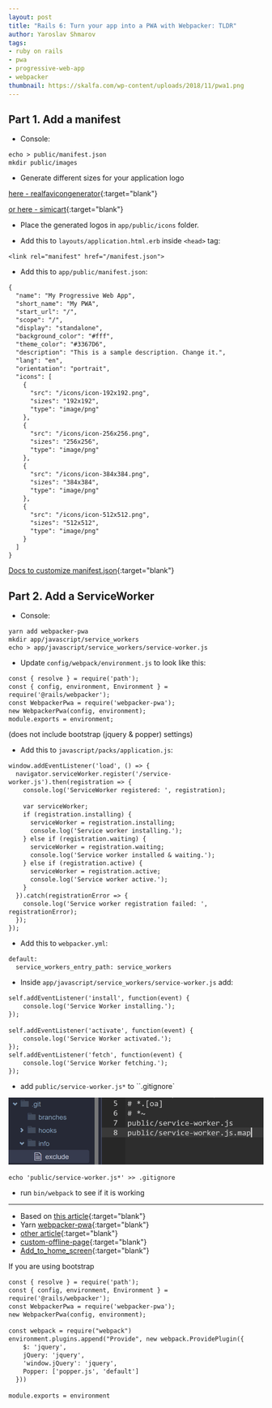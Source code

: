 ```yaml
---
layout: post
title: "Rails 6: Turn your app into a PWA with Webpacker: TLDR"
author: Yaroslav Shmarov
tags: 
- ruby on rails
- pwa
- progressive-web-app
- webpacker
thumbnail: https://skalfa.com/wp-content/uploads/2018/11/pwa1.png
---
```


## Part 1. Add a manifest

* Console:

```
echo > public/manifest.json
mkdir public/images
```

* Generate different sizes for your application logo 

[here - realfavicongenerator](https://realfavicongenerator.net/){:target="blank"}

[or here - simicart](https://www.simicart.com/manifest-generator.html){:target="blank"}

* Place the generated logos in `app/public/icons` folder.

* Add this to `layouts/application.html.erb` inside `<head>` tag:

```
<link rel="manifest" href="/manifest.json">
```

* Add this to  `app/public/manifest.json`:

```
{
  "name": "My Progressive Web App",
  "short_name": "My PWA",
  "start_url": "/",
  "scope": "/",
  "display": "standalone",
  "background_color": "#fff",
  "theme_color": "#3367D6",
  "description": "This is a sample description. Change it.",
  "lang": "en",
  "orientation": "portrait",
  "icons": [
    {
      "src": "/icons/icon-192x192.png",
      "sizes": "192x192",
      "type": "image/png"
    },
    {
      "src": "/icons/icon-256x256.png",
      "sizes": "256x256",
      "type": "image/png"
    },
    {
      "src": "/icons/icon-384x384.png",
      "sizes": "384x384",
      "type": "image/png"
    },
    {
      "src": "/icons/icon-512x512.png",
      "sizes": "512x512",
      "type": "image/png"
    }
  ]
}
```

[Docs to customize manifest.json](https://developer.mozilla.org/en-US/docs/Mozilla/Add-ons/WebExtensions/manifest.json){:target="blank"}

## Part 2. Add a ServiceWorker

* Console:

```
yarn add webpacker-pwa
mkdir app/javascript/service_workers
echo > app/javascript/service_workers/service-worker.js
```

* Update `config/webpack/environment.js` to look like this:

```
const { resolve } = require('path');
const { config, environment, Environment } = require('@rails/webpacker');
const WebpackerPwa = require('webpacker-pwa');
new WebpackerPwa(config, environment);
module.exports = environment;
```

(does not include bootstrap (jquery & popper) settings)

* Add this to `javascript/packs/application.js`:

```
window.addEventListener('load', () => {
  navigator.serviceWorker.register('/service-worker.js').then(registration => {
    console.log('ServiceWorker registered: ', registration);

    var serviceWorker;
    if (registration.installing) {
      serviceWorker = registration.installing;
      console.log('Service worker installing.');
    } else if (registration.waiting) {
      serviceWorker = registration.waiting;
      console.log('Service worker installed & waiting.');
    } else if (registration.active) {
      serviceWorker = registration.active;
      console.log('Service worker active.');
    }
  }).catch(registrationError => {
    console.log('Service worker registration failed: ', registrationError);
  });
});
```

* Add this to `webpacker.yml`:

```
default:
  service_workers_entry_path: service_workers
```

* Inside `app/javascript/service_workers/service-worker.js` add:

```
self.addEventListener('install', function(event) {
    console.log('Service Worker installing.');
});

self.addEventListener('activate', function(event) {
    console.log('Service Worker activated.');
});
self.addEventListener('fetch', function(event) {
    console.log('Service Worker fetching.');
});
```

* add `public/service-worker.js*` to ``.gitignore`

![add-to-gitignore](/assets/2021-01-11-ruby-on-rails-6-make-a-progressive-web-app-pwa/add-to-gitignore.png)

```
echo 'public/service-worker.js*' >> .gitignore
```

* run `bin/webpack` to see if it is working

****

* Based on [this article](https://dev.to/coorasse/the-progressive-rails-app-46ma){:target="blank"}
* Yarn [webpacker-pwa](https://yarnpkg.com/package/webpacker-pwa){:target="blank"}
* [other article](https://medium.com/@benmiriello_36460/amadeus-api-part-3-fff3c12e46cc){:target="blank"}
* [custom-offline-page](https://googlechrome.github.io/samples/service-worker/custom-offline-page/){:target="blank"}
* [Add_to_home_screen](https://developer.mozilla.org/en-US/docs/Web/Progressive_web_apps/Add_to_home_screen){:target="blank"}

If you are using bootstrap
```
const { resolve } = require('path');
const { config, environment, Environment } = require('@rails/webpacker');
const WebpackerPwa = require('webpacker-pwa');
new WebpackerPwa(config, environment);

const webpack = require("webpack")
environment.plugins.append("Provide", new webpack.ProvidePlugin({
    $: 'jquery',
    jQuery: 'jquery',
    'window.jQuery': 'jquery',
    Popper: ['popper.js', 'default']
  }))

module.exports = environment
```
